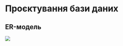 # Проєктування бази даних

## ER-модель 

![](http://www.plantuml.com/plantuml/proxy?cache=no&src=https://raw.githubusercontent.com/Oleh-Khomenko/AMC/teamlead/src/uml/ER%20model)
